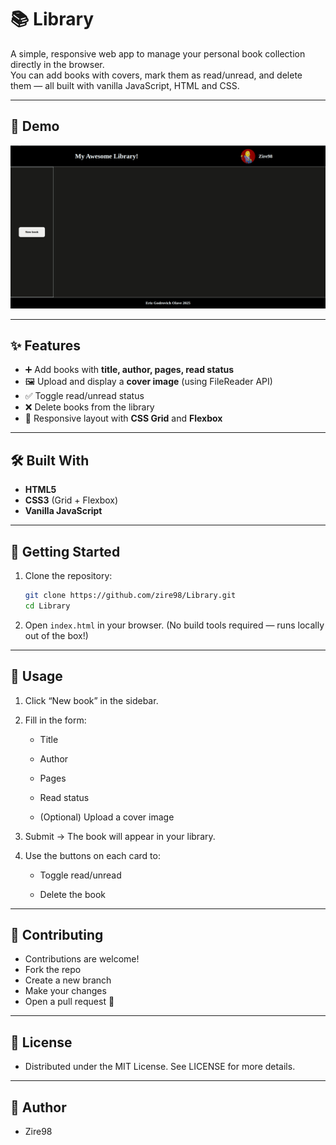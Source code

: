 # 📚 Library

A simple, responsive web app to manage your personal book collection directly in the browser.  
You can add books with covers, mark them as read/unread, and delete them — all built with vanilla JavaScript, HTML and CSS.

---

## 📸 Demo

![Library demo](./assets/Peek%202025-08-21%2013-44.gif)

---

## ✨ Features
- ➕ Add books with **title, author, pages, read status**  
- 🖼️ Upload and display a **cover image** (using FileReader API)  
- ✅ Toggle read/unread status  
- ❌ Delete books from the library  
- 🎨 Responsive layout with **CSS Grid** and **Flexbox**  

---

## 🛠️ Built With
- **HTML5**
- **CSS3** (Grid + Flexbox)
- **Vanilla JavaScript**

---

## 🚀 Getting Started

1. Clone the repository:
    
    ```bash
    git clone https://github.com/zire98/Library.git
    cd Library
    ```

2. Open `index.html` in your browser.
(No build tools required — runs locally out of the box!)

---

## 📖 Usage

1. Click “New book” in the sidebar.

2. Fill in the form:

    - Title

    - Author

    - Pages

    - Read status

    - (Optional) Upload a cover image

3. Submit → The book will appear in your library.

4. Use the buttons on each card to:

    - Toggle read/unread

    - Delete the book

---

## 🤝 Contributing

- Contributions are welcome!
- Fork the repo
- Create a new branch
- Make your changes
- Open a pull request 🎉

---

## 📜 License

- Distributed under the MIT License.
See LICENSE
 for more details.

 ---

## 👤 Author

- Zire98